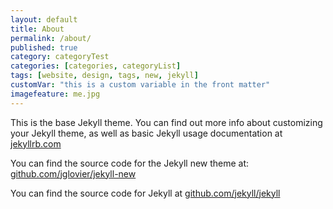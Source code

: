 ```yaml
---
layout: default
title: About
permalink: /about/
published: true
category: categoryTest
categories: [categories, categoryList]
tags: [website, design, tags, new, jekyll]
customVar: "this is a custom variable in the front matter"
imagefeature: me.jpg
---
```


This is the base Jekyll theme. You can find out more info about customizing your Jekyll theme, as well as basic Jekyll usage documentation at [jekyllrb.com](http://jekyllrb.com/)

You can find the source code for the Jekyll new theme at: [github.com/jglovier/jekyll-new](https://github.com/jglovier/jekyll-new)

You can find the source code for Jekyll at [github.com/jekyll/jekyll](https://github.com/jekyll/jekyll)

